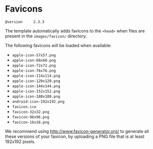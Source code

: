 # Favicons

`@version     2.3.3`

The template automatically adds favicons to the `<head>` when files are present in the `images/favicon/` directory.

The following favicons will be loaded when available:

  * `apple-icon-57x57.png`
  * `apple-icon-60x60.png`
  * `apple-icon-72x72.png`
  * `apple-icon-76x76.png`
  * `apple-icon-114x114.png`
  * `apple-icon-120x120.png`
  * `apple-icon-144x144.png`
  * `apple-icon-152x152.png`
  * `apple-icon-180x180.png`
  * `android-icon-192x192.png`
  * `favicon.ico`
  * `favicon-32x32.png`
  * `favicon-96x96.png`
  * `favicon-16x16.png`

We recommend using http://www.favicon-generator.org/ to generate all these versions of your favicon, by uploading a PNG file that is at least 192x192 pixels.
